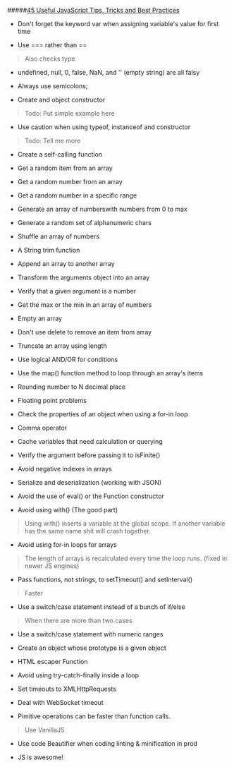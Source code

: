 #####[45 Useful JavaScript Tips, Tricks and Best Practices](http://modernweb.com/2013/12/23/45-useful-javascript-tips-tricks-and-best-practices/)

* Don't forget the keyword var when assigning variable's value for first time

* Use === rather than ==

> Also checks type

* undefined, null, 0, false, NaN, and '' (empty string) are all falsy

* Always use semicolons;

* Create and object constructor

> Todo: Put simple example here

* Use caution when using typeof, instanceof and constructor

> Todo: Tell me more

* Create a self-calling function

* Get a random item from an array

* Get a random number from an array

* Get a random number in a specific range

* Generate an array of numberswith numbers from 0 to max

* Generate a random set of alphanumeric chars

* Shuffle an array of numbers

* A String trim function

* Append an array to another array

* Transform the arguments object into an array

* Verify that a given argument is a number

* Get the max or the min in an array of numbers

* Empty an array

* Don't use delete to remove an item from array

* Truncate an array using length

* Use logical AND/OR for conditions

* Use the map() function method to loop through an array's items

* Rounding number to N decimal place

* Floating point problems

* Check the properties of an object when using a for-in loop

* Comma operator

* Cache variables that need calculation or querying

* Verify the argument before passing it to isFinite()

* Avoid negative indexes in arrays

* Serialize and deserialization (working with JSON)

* Avoid the use of eval() or the Function constructor

* Avoid using with() (The good part)

> Using with() inserts a variable at the global scope.  If another variable has the same name shit will crash together.

* Avoid using for-in loops for arrays

> The length of arrays is recalculated every time the loop runs.  (fixed in newer JS engines)

* Pass functions, not strings, to setTimeout() and setInterval()

> Faster

* Use a switch/case statement instead of a bunch of if/else

> When there are more than two cases

* Use a switch/case statement with numeric ranges

* Create an object whose prototype is a given object

* HTML escaper Function

* Avoid using try-catch-finally inside a loop

* Set timeouts to XMLHttpRequests

* Deal with WebSocket timeout

* Pimitive operations can be faster than function calls.  

> Use VanillaJS

* Use code Beautifier when coding linting & minification in prod

* JS is awesome!
